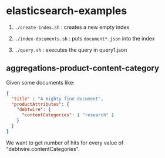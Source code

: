 # elasticsearch-examples

1. `./create-index.sh` : creates a new empty index

2. `./index-documents.sh` : puts `document*.json` into the index

3. `./query.sh` : executes the query in query1.json  

## aggregations-product-content-category


Given some documents like:

```json
{
  "title" : "A mighty fine document",
  "productAttributes": { 
    "debtwire": {
      "contentCategories": [ "research" ] 
    }
  }
}
```

We want to get number of hits for every value of "debtwire.contentCategories".

